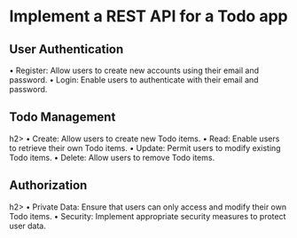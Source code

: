 <h1>Implement a REST API for a Todo app</h1>

<h2>User Authentication</h2> 
• Register: Allow users to create new accounts using their email and password. 
• Login: Enable users to authenticate with their email and password. 
<h2>Todo Management </h2>h2>
• Create: Allow users to create new Todo items. 
• Read: Enable users to retrieve their own Todo items. 
• Update: Permit users to modify existing Todo items. 
• Delete: Allow users to remove Todo items. 
<h2>Authorization</h2>h2> 
• Private Data: Ensure that users can only access and modify their own Todo items. 
• Security: Implement appropriate security measures to protect user data. 
